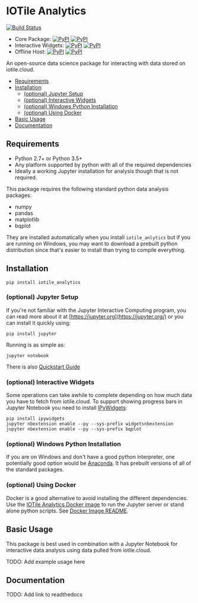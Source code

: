 # IOTile Analytics

[![Build Status](https://travis-ci.org/iotile/iotile_analytics.svg?branch=master)](https://travis-ci.org/iotile/iotile_analytics)

- Core Package: [![PyPI](https://img.shields.io/pypi/v/iotile_analytics_core.svg?style=plastic)](https://pypi.python.org/pypi/iotile-analytics-core) [![PyPI](https://img.shields.io/pypi/pyversions/iotile_analytics_core.svg?style=plastic)](https://github.com/iotile/iotile_analytics)
- Interactive Widgets: [![PyPI](https://img.shields.io/pypi/v/iotile_analytics_interactive.svg?style=plastic)](https://pypi.python.org/pypi/iotile-analytics-interactive) [![PyPI](https://img.shields.io/pypi/pyversions/iotile_analytics_interactive.svg?style=plastic)](https://github.com/iotile/iotile_analytics)
- Offline Host: [![PyPI](https://img.shields.io/pypi/v/iotile_analytics_offline.svg?style=plastic)](https://pypi.python.org/pypi/iotile-analytics-offline) [![PyPI](https://img.shields.io/pypi/pyversions/iotile_analytics_offline.svg?style=plastic)](https://github.com/iotile/iotile_analytics)

An open-source data science package for interacting with data stored on
iotile.cloud.  

<!-- MarkdownTOC autolink="true" bracket="round"-->

- [Requirements](#requirements)
- [Installation](#installation)
    - [\(optional\) Jupyter Setup](#optional-jupyter-setup)
    - [\(optional\) Interactive Widgets](#optional-interactive-widgets)
    - [\(optional\) Windows Python Installation](#optional-windows-python-installation)
    - [\(optional\) Using Docker](#optional-using-docker)
- [Basic Usage](#basic-usage)
- [Documentation](#documentation)

<!-- /MarkdownTOC -->


## Requirements

- Python 2.7+ or Python 3.5+
- Any platform supported by python with all of the required dependencies
- Ideally a working Jupyter installation for analysis though that is not
  required.

This package requires the following standard python data analysis packages:

- numpy
- pandas
- matplotlib
- bqplot

They are installed automatically when you install `iotile_anlytics` but if you
are running on Windows, you may want to download a prebuilt python distribution
since that's easier to install than trying to compile everything.

## Installation

```shell
pip install iotile_analytics
```

### (optional) Jupyter Setup

If you're not familiar with the Jupyter Interactive Computing program, you can
read more about it at [https://jupyter.org](https://jupyter.org/) or you can
install it quickly using:

```
pip install jupyter
```

Running is as simple as:

```
jupyter notebook
```

There is also [Quickstart Guide](https://jupyter.readthedocs.io/en/latest/content-quickstart.html)

### (optional) Interactive Widgets

Some operations can take awhile to complete depending on how much data you have
to fetch from iotile.cloud.  To support showing progress bars in Jupyter
Notebook you need to install [IPyWidgets](https://ipywidgets.readthedocs.io/en/latest/):

```shell
pip install ipywidgets
jupyter nbextension enable --py --sys-prefix widgetsnbextension
jupyter nbextension enable --py --sys-prefix bqplot
```

### (optional) Windows Python Installation

If you are on Windows and don't have a good python interpreter, one potentially
good option would be [Anaconda](https://www.anaconda.com/download/).  It has
prebuilt versions of all of the standard packages.  

### (optional) Using Docker

Docker is a good alternative to avoid installing the different dependencies. Use the 
[IOTile Analytics Docker image](https://hub.docker.com/r/iotile/iotile_analytics/) to run the Jupyter server
or stand alone python scripts.
See [Docker Image README](/docker/iotile_jupyter/README.md).

## Basic Usage

This package is best used in combination with a Jupyter Notebook for
interactive data analysis using data pulled from iotile.cloud.  

TODO: Add example usage here

## Documentation

TODO: Add link to readthedocs
